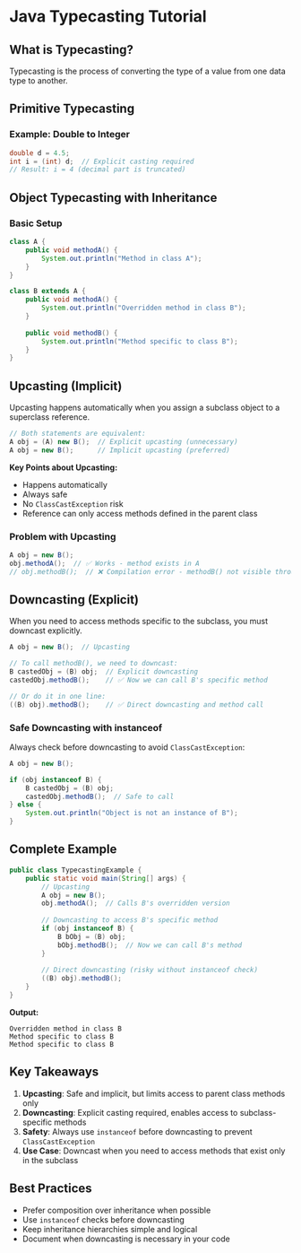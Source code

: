 # Java Typecasting Tutorial

## What is Typecasting?

Typecasting is the process of converting the type of a value from one data type to another.

## Primitive Typecasting

### Example: Double to Integer
```java
double d = 4.5;
int i = (int) d;  // Explicit casting required
// Result: i = 4 (decimal part is truncated)
```

## Object Typecasting with Inheritance

### Basic Setup
```java
class A {
    public void methodA() {
        System.out.println("Method in class A");
    }
}

class B extends A {
    public void methodA() {
        System.out.println("Overridden method in class B");
    }
    
    public void methodB() {
        System.out.println("Method specific to class B");
    }
}
```

## Upcasting (Implicit)

Upcasting happens automatically when you assign a subclass object to a superclass reference.

```java
// Both statements are equivalent:
A obj = (A) new B();  // Explicit upcasting (unnecessary)
A obj = new B();      // Implicit upcasting (preferred)
```

**Key Points about Upcasting:**
- Happens automatically
- Always safe
- No `ClassCastException` risk
- Reference can only access methods defined in the parent class

### Problem with Upcasting
```java
A obj = new B();
obj.methodA();  // ✅ Works - method exists in A
// obj.methodB();  // ❌ Compilation error - methodB() not visible through A reference
```

## Downcasting (Explicit)

When you need to access methods specific to the subclass, you must downcast explicitly.

```java
A obj = new B();  // Upcasting

// To call methodB(), we need to downcast:
B castedObj = (B) obj;  // Explicit downcasting
castedObj.methodB();    // ✅ Now we can call B's specific method

// Or do it in one line:
((B) obj).methodB();    // ✅ Direct downcasting and method call
```

### Safe Downcasting with instanceof

Always check before downcasting to avoid `ClassCastException`:

```java
A obj = new B();

if (obj instanceof B) {
    B castedObj = (B) obj;
    castedObj.methodB();  // Safe to call
} else {
    System.out.println("Object is not an instance of B");
}
```

## Complete Example

```java
public class TypecastingExample {
    public static void main(String[] args) {
        // Upcasting
        A obj = new B();
        obj.methodA();  // Calls B's overridden version
        
        // Downcasting to access B's specific method
        if (obj instanceof B) {
            B bObj = (B) obj;
            bObj.methodB();  // Now we can call B's method
        }
        
        // Direct downcasting (risky without instanceof check)
        ((B) obj).methodB();
    }
}
```

**Output:**
```
Overridden method in class B
Method specific to class B
Method specific to class B
```

## Key Takeaways

1. **Upcasting**: Safe and implicit, but limits access to parent class methods only
2. **Downcasting**: Explicit casting required, enables access to subclass-specific methods
3. **Safety**: Always use `instanceof` before downcasting to prevent `ClassCastException`
4. **Use Case**: Downcast when you need to access methods that exist only in the subclass

## Best Practices

- Prefer composition over inheritance when possible
- Use `instanceof` checks before downcasting
- Keep inheritance hierarchies simple and logical
- Document when downcasting is necessary in your code
